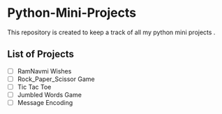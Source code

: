 # Python-Mini-Projects
This repository is created to keep a track of all my python mini projects .

## List of Projects
- [ ] RamNavmi Wishes
- [ ] Rock_Paper_Scissor Game
- [ ] Tic Tac Toe
- [ ] Jumbled Words Game
- [ ] Message Encoding 
